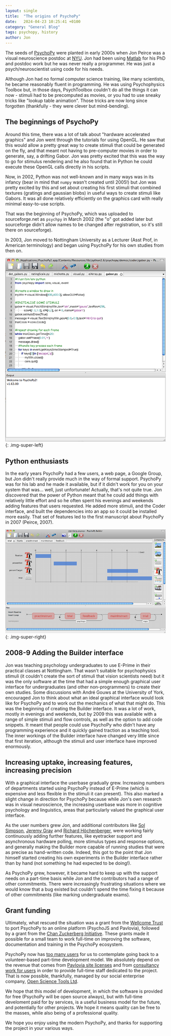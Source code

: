 ```yaml
---
layout: single
title:  "The origins of PsychoPy"
date:   2024-04-23 10:25:41 +0100
category: "General Blog"
tags: psychopy, history
author: Jon
---
```


The seeds of [PsychoPy](https://psychopy.org) were planted in early 2000s when Jon Peirce was a visual neuroscience postdoc at [NYU](https://as.nyu.edu/cns.html). Jon had been using [Matlab](https://www.mathworks.com/products/matlab.html) for his PhD and postdoc work but he was never really a programmer. He was just a psych/neuroscientist using code for his needs.

Although Jon had no formal computer science training, like many scientists, he became reasonably fluent in programming. He was using Psychophysics Toolbox but, in those days, PsychToolbox couldn't do all the things it can now - stimuli had to be precomputed as movies, or you had to use sneaky tricks like "lookup table animation". Those tricks are now long since forgotten (thankfully - they were clever but mind-bending).

## The beginnings of PsychoPy

Around this time, there was a lot of talk about "hardware accelerated graphics" and Jon went through the tutorials for using OpenGL. He saw that this would allow a pretty great way to create stimuli that could be generated on the fly, and that meant not having to pre-computer movies in order to generate, say, a drifting Gabor. Jon was pretty excited that this was the way to go for stimulus rendering and he also found that in Python he could execute these OpenGL calls directly in his scripts. 

Now, in 2002, Python was not well-known and in many ways was in its infancy (bear in mind that `numpy` wasn't created until 2005!) but Jon was pretty excited by this and set about creating his first stimuli that combined textures (gratings and gaussian blobs) in useful ways to create stimuli like Gabors. It was all done relatively efficiently on the graphics card with really minimal easy-to-use scripts. 

That was the beginning of PsychoPy, which was uploaded to sourceforge.net as `psychpy` in March 2002 (the "o" got added later but sourceforge didn't allow names to be changed after registration, so it's still there on sourceforge).

In 2003, Jon moved to Nottingham University as a Lecturer (Asst Prof, in American terminology) and began using PsychoPy for his own studies from then on.

![Screenshot of version 1.6 Coder Interface](/assets/images/coder.png){: .img-super-left}

## Python enthusiasts

In the early years PsychoPy had a few users, a web page, a Google Group, but Jon didn't really provide much in the way of formal support. PsychoPy was for his lab and he made it available, but if it didn't work for you on your system that was... well, just unfortunate! Actually, that's not quite true. Jon discovered that the power of Python meant that he could add things with relatively little effort and so he often spent his evenings and weekends adding features that users requested. He added more stimuli, and the Coder interface, and built the dependencies into an app so it could be installed more easily. That set of features led to the first manuscript about PsychoPy in 2007 (Peirce, 2007).

![Screenshot of version 1.6 Builder Interface](/assets/images/builder.png){: .img-super-right}

## 2008-9 Adding the Builder interface

Jon was teaching psychology undergraduates to use E-Prime in their practical classes at Nottingham. That wasn't suitable for psychophysics stimuli (it couldn't create the sort of stimuli that vision scientists need) but it was the only software at the time that had a simple enough graphical user interface for undergraduates (and other non-programmers) to create their own studies. Some discussions with André Gouws at the University of York, encouraged Jon to think about what an ideal graphical interface would look like for PsychoPy and to work out the mechanics of what that might do. This was the beginning of creating the Builder interface. It was a lot of work, mostly in evenings and weekends, but by 2009 this was available with a range of simple stimuli and flow controls, as well as the option to add code snippets. It meant that people could use PsychoPy who didn't have any programming experience and it quickly gained traction as a teaching tool. The inner workings of the Builder interface have changed very little since that first iteration, although the stimuli and user interface have improved enormously.


## Increasing uptake, increasing features, increasing precision

With a graphical interface the userbase gradually grew. Increasing numbers of departments started using PsychoPy instead of E-Prime (which is expensive and less flexible in the stimuli it can present). This also marked a slight change in direction for PsychoPy because while Jon's own research was in visual neuroscience, the increasing userbase was more in cognitive psychology and linguistics, areas that particularly valued the graphical user interface.

As the user numbers grew Jon, and additional contributors like [Sol Simpson](https://github.com/isolver), [Jeremy Gray](https://github.com/jeremygray) and [Richard Höchenberger](https://github.com/hoechenberger), were working fairly continuously adding further features, like eyetracker support and asynchronous hardware polling, more stimulus types and response options, and generally making the Builder more capable of running studies that were as precise as hand-written code. Indeed, this got to the point that Jon himself started creating his own experiments in the Builder interface rather than by hand (not something he had expected to be doing!).

As PsychoPy grew, however, it became hard to keep up with the support needs on a part-time basis while Jon and the contributors had a range of other commitments. There were increasingly frustrating situations where we would know that a bug existed but couldn't spend the time fixing it because of other commitments (like marking undergraduate exams).

## Grant funding

Ultimately, what rescued the situation was a grant from the [Wellcome Trust](https://wellcome.org/) to port PsychoPy to an online platform (PsychoJS and Pavlovia), followed by a grant from the [Chan Zuckerberg Initiative](https://chanzuckerberg.com/). These grants made it possible for a small team to work full-time on improving the software, documentation and training in the PsychoPy ecosystem. 

PsychoPy now has [too many users](https://usage.psychopy.org) for us to contemplate going back to a volunteer-based part-time development model. We absolutely depend on the revenue that comes from [Pavlovia site licenses](https://store.pavlovia.org) and from [consultancy work for users](https://psychopy.org/consultancy.html) in order to provide full-time staff dedicated to the project. That is now possible, thankfully, managed by our social enterprise company, [Open Science Tools Ltd](https://www.opensciencetools.org). 

We hope that this model of development, in which the software is provided for free (PsychoPy will be open source always), but with full-time develoment paid for by services, is a useful business model for the future, and potentially for other projects. We hope it means quality can be free to the masses, while also being of a professional quality.

We hope you enjoy using the modern PsychoPy, and thanks for supporting the project in your various ways.
